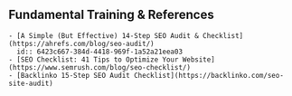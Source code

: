 ## Fundamental Training & References
	- [A Simple (But Effective) 14-Step SEO Audit & Checklist](https://ahrefs.com/blog/seo-audit/)
	  id:: 6423c667-384d-4418-969f-1a52a21eea03
	- [SEO Checklist: 41 Tips to Optimize Your Website](https://www.semrush.com/blog/seo-checklist/)
	- [Backlinko 15-Step SEO Audit Checklist](https://backlinko.com/seo-site-audit)